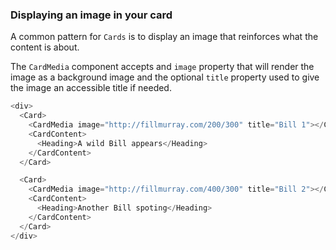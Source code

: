 ### Displaying an image in your card

A common pattern for `Cards` is to display an image that reinforces what the content is about.

The `CardMedia` component accepts and `image` property that will render the image as a background image and the optional `title` property used to give the image an accessible title if needed.

```js
<div>
  <Card>
    <CardMedia image="http://fillmurray.com/200/300" title="Bill 1"></CardMedia>
    <CardContent>
      <Heading>A wild Bill appears</Heading>
    </CardContent>
  </Card>

  <Card>
    <CardMedia image="http://fillmurray.com/400/300" title="Bill 2"></CardMedia>
    <CardContent>
      <Heading>Another Bill spoting</Heading>
    </CardContent>
  </Card>
</div>
```
